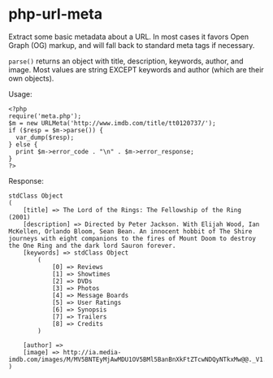 php-url-meta
============

Extract some basic metadata about a URL.
In most cases it favors Open Graph (OG) markup, and will fall back to standard meta tags if necessary.

`parse()` returns an object with title, description, keywords, author, and image.
Most values are string EXCEPT keywords and author (which are their own objects).

Usage:

```
<?php
require('meta.php');
$m = new URLMeta('http://www.imdb.com/title/tt0120737/');
if ($resp = $m->parse()) {
  var_dump($resp);
} else {
  print $m->error_code . "\n" . $m->error_response;
}
?>
```

Response:

```
stdClass Object
(
    [title] => The Lord of the Rings: The Fellowship of the Ring (2001)
    [description] => Directed by Peter Jackson. With Elijah Wood, Ian McKellen, Orlando Bloom, Sean Bean. An innocent hobbit of The Shire journeys with eight companions to the fires of Mount Doom to destroy the One Ring and the dark lord Sauron forever.
    [keywords] => stdClass Object
        (
            [0] => Reviews
            [1] => Showtimes
            [2] => DVDs
            [3] => Photos
            [4] => Message Boards
            [5] => User Ratings
            [6] => Synopsis
            [7] => Trailers
            [8] => Credits
        )

    [author] =>
    [image] => http://ia.media-imdb.com/images/M/MV5BNTEyMjAwMDU1OV5BMl5BanBnXkFtZTcwNDQyNTkxMw@@._V1._SX96_SY140_.jpg
)
```

